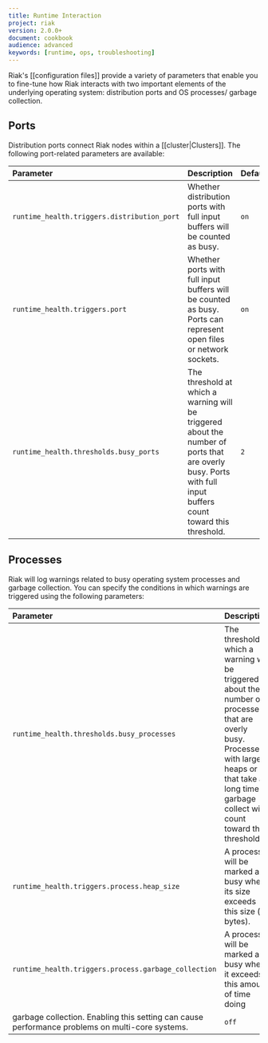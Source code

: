 ```yaml
---
title: Runtime Interaction
project: riak
version: 2.0.0+
document: cookbook
audience: advanced
keywords: [runtime, ops, troubleshooting]
---
```


Riak's [[configuration files]] provide a variety of parameters that
enable you to fine-tune how Riak interacts with two important elements
of the underlying operating system: distribution ports and OS processes/
garbage collection.

## Ports

Distribution ports connect Riak nodes within a [[cluster|Clusters]]. The
following port-related parameters are available:

Parameter | Description | Default
:---------|:------------|:-------
`runtime_health.triggers.distribution_port` | Whether distribution ports with full input buffers will be counted as busy. | `on`
`runtime_health.triggers.port` | Whether ports with full input buffers will be counted as busy. Ports can represent open files or network sockets. | `on`
`runtime_health.thresholds.busy_ports` | The threshold at which a warning will be triggered about the number of ports that are overly busy. Ports with full input buffers count toward this threshold. | `2`

## Processes

Riak will log warnings related to busy operating system processes and
garbage collection. You can specify the conditions in which warnings are
triggered using the following parameters:

Parameter | Description | Default
:---------|:------------|:-------
`runtime_health.thresholds.busy_processes` | The threshold at which a warning will be triggered about the number of processes that are overly busy. Processes with large heaps or that take a long time to garbage collect will count toward this threshold. | `30`
`runtime_health.triggers.process.heap_size` | A process will be marked as busy when its size exceeds this size (in bytes). | `160444000`
`runtime_health.triggers.process.garbage_collection` | A process will be marked as busy when it exceeds this amount of time doing
garbage collection. Enabling this setting can cause performance problems on multi-core systems. | `off`
